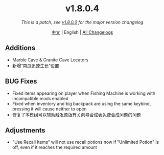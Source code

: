 ﻿<h1 align="center">v1.8.0.4</h1>

<div align="center">

*This is a patch, see [v1.8.0.0](v1.8.0.0.md) for the major version changelog*

[中文](../zh/v1.8.0.4.md) | English | [All Changelogs](../../ChangeLog-en.md)

</div>

## Additions

- Marble Cave & Granite Cave Locators
- 新增“南瓜迅速生长”设置

## BUG Fixes

- Fixed items appearing on player when Fishing Machine is working with incompatible mods enabled
- Fixed when inventory and big backpack are using the same keybind, pressing it will cause neither to open
- 修复了本模组可以辅助触发原版有关向导合成表免费合成问题的问题

## Adjustments

- "Use Recall Items" will not use recall potions now if "Unlimited Potion" is off, even if it reaches the required amount
